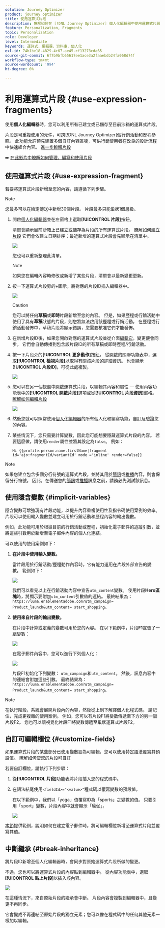 ```yaml
---
solution: Journey Optimizer
product: journey optimizer
title: 使用運算式片段
description: 瞭解如何在 [!DNL Journey Optimizer] 個人化編輯器中使用運算式片段。
feature: Personalization, Fragments
topic: Personalization
role: Developer
level: Intermediate
keywords: 運算式，編輯器，資料庫，個人化
exl-id: 74b1be18-4829-4c67-ae45-cf13278cda65
source-git-commit: 6f7b9bfb65617ee1ace3a2faaebdb24fa068d74f
workflow-type: tm+mt
source-wordcount: '994'
ht-degree: 0%

---
```


# 利用運算式片段 {#use-expression-fragments}

使用&#x200B;**個人化編輯器**&#x200B;時，您可以利用所有已建立或已儲存至目前沙箱的運算式片段。

片段是可重複使用的元件，可跨[!DNL Journey Optimizer]個行銷活動和歷程參照。 此功能允許預先建置多個自訂內容區塊，可供行銷使用者在改良的設計流程中快速組合內容。 [進一步瞭解片段](../content-management/fragments.md)

➡️ [在此影片中瞭解如何管理、編寫和使用片段](../content-management/fragments.md#video-fragments)

## 使用運算式片段 {#use-expression-fragment}

若要將運算式片段新增至您的內容，請遵循下列步驟。

>[!NOTE]
>
>您最多可以在給定傳送中新增30個片段。 片段最多只能巢狀1個層級。

1. 開啟[個人化編輯器](personalization-build-expressions.md)並在左窗格上選取&#x200B;**[!UICONTROL 片段]**&#x200B;按鈕。

   清單會顯示目前沙箱上已建立或儲存為片段的所有運算式片段。 [瞭解如何建立片段](../content-management/create-fragments.md)
它們會依建立日期排序：最近新增的運算式片段會先顯示在清單中。

   ![](assets/expression-fragments-pane.png)

   您也可以重新整理此清單。

   >[!NOTE]
   >
   >如果您在編輯內容時修改或新增了某些片段，清單會以最新變更更新。

1. 按一下運算式片段旁的+圖示，將對應的片段ID插入編輯器中。

   ![](assets/expression-fragment-add.png)

   >[!CAUTION]
   >
   >您可以將任何&#x200B;**草稿**&#x200B;或&#x200B;**即時**&#x200B;片段新增至您的內容。 但是，如果歷程或行銷活動中使用了具有&#x200B;**草稿**&#x200B;狀態的片段，則您將無法啟用該歷程或行銷活動。 在歷程或行銷活動發佈中，草稿片段將顯示錯誤，您需要核准它們才能發佈。

1. 在新增片段ID後，如果您開啟對應的運算式片段並從介面[編輯它](../content-management/manage-fragments.md#edit-fragments)，變更便會同步。 它們會自動傳播到包含該片段ID的所有草稿或即時歷程/行銷活動。

1. 按一下片段旁的&#x200B;**[!UICONTROL 更多動作]**&#x200B;按鈕。 從開啟的關聯功能表中，選取&#x200B;**[!UICONTROL 檢視片段]**&#x200B;以取得有關該片段的詳細資訊。 也會顯示&#x200B;**[!UICONTROL 片段ID]**，可從此處複製。

   ![](assets/expression-fragment-view.png)

1. 您可以在另一個視窗中開啟運算式片段，以編輯其內容和屬性 — 使用內容功能表中的&#x200B;**[!UICONTROL 開啟片段]**&#x200B;選項或從&#x200B;**[!UICONTROL 片段資訊]**&#x200B;窗格。 [瞭解如何編輯片段](../content-management/manage-fragments.md#edit-fragments)

   ![](assets/expression-fragment-open.png)

1. 然後您就可以照常使用[個人化編輯器](personalization-build-expressions.md)的所有個人化和編寫功能，自訂及驗證您的內容。

1. 某些情況下，您只需要計算變數，因此您可能想要隱藏運算式片段的內容。 若要這麼做，請使用`render`屬性並將其設定為`false`。 例如：

   ```
   Hi {{profile.person.name.firstName|fragment id='ajo:fragmentId/variantId' mode ='inline' render=false}}
   ```

>[!NOTE]
>
>如果您建立包含多個分行符號的運算式片段，並將其用於[簡訊](../sms/create-sms.md#sms-content)或[推播](../push/design-push.md)內容，則會保留分行符號。 因此，在傳送您的[簡訊](../sms/send-sms.md)或[推播](../push/send-push.md)訊息之前，請務必先測試該訊息。

## 使用隱含變數 {#implicit-variables}

隱含變數可增強現有片段功能，以提升內容重複使用性及指令碼使用案例的效率。 片段可以使用輸入變數並建立可用於行銷活動和歷程內容的輸出變數。

例如，此功能可用於根據目前的行銷活動或歷程，初始化電子郵件的追蹤引數，並將這些引數用於新增至電子郵件內容的個人化連結。

可以使用的使用案例如下：

1. **在片段中使用輸入變數。**

   當片段用於行銷活動/歷程動作內容時，它有能力運用在片段外部宣告的變數。 範例如下：

   ![](../personalization/assets/variable-in-a-fragment.png)

   我們可以看見以上在行銷活動內容中宣告`utm_content`變數。 使用片段&#x200B;**Hero區塊**&#x200B;時，將顯示要附加`utm_content`引數值的連結。 最終結果為： `https://luma.enablementadobe.com?utm_campaign= Product_launch&utm_content= start_shopping`。

1. **使用來自片段的輸出變數。**

   在片段中計算或定義的變數可用於您的內容。 在以下範例中，片段&#x200B;**F1**&#x200B;宣告了一組變數：

   ![](../personalization/assets/personalize-with-variables.png)

   在電子郵件內容中，您可以進行下列個人化：

   ![](../personalization/assets/use-fragment-variable.png)

   片段F1初始化下列變數： `utm_campaign`和`utm_content`。 然後，訊息內容中的連結會附加這些引數。 最終結果為： `https://luma.enablementadobe.com?utm_campaign= Product_launch&utm_content= start_shopping`。

>[!NOTE]
>
>在執行階段，系統會展開片段內的內容，然後從上到下解譯個人化程式碼。 請記住，完成更複雜的使用案例。 例如，您可以有片段F1將變數傳遞至下方的另一個片段F2。 您也可以讓視覺化片段F1將變數傳遞至巢狀運算式片段F2。


## 自訂可編輯欄位 {#customize-fields}

如果運算式片段的某些部分已使用變數設為可編輯，您可以使用特定語法覆寫其預設值。 [瞭解如何使您的片段可自訂](../content-management/customizable-fragments.md)

若要自訂欄位，請執行下列步驟：

1. 從&#x200B;**[!UICONTROL 片段]**&#x200B;功能表將片段插入您的程式碼中。

1. 在語法結尾使用`<fieldId>="<value>"`程式碼以覆寫變數的預設值。

   在以下範例中，我們以「yoga」值覆寫ID為「sports」之變數的值。 只要引用「sport」變數，片段內容中就會顯示「瑜伽」。

   ![](../content-management/assets/fragment-expression-use.png)

[本節](../content-management/customizable-fragments.md#example)提供範例，說明如何在建立電子郵件時，將可編輯欄位新增至運算式片段並覆寫其值。

## 中斷繼承 {#break-inheritance}

將片段ID新增至個人化編輯器時，會同步對原始運算式片段所做的變更。

不過，您也可以將運算式片段的內容貼到編輯器中。 從內容功能表中，選取&#x200B;**[!UICONTROL 貼上片段]**&#x200B;以插入該內容。

![](assets/expression-fragment-paste.png)

在這種情況下，來自原始片段的繼承會中斷。 片段內容會複製到編輯器中，且變更不再同步。

它會變成不再連結至原始片段的獨立元素；您可以像在程式碼中的任何其他元素一樣加以編輯。

